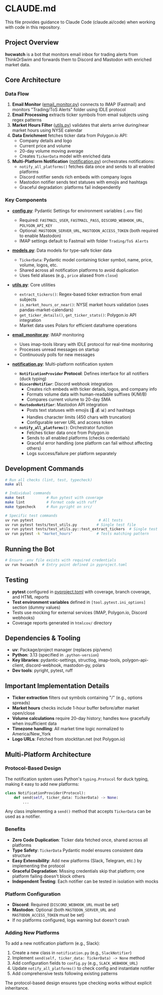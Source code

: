 # CLAUDE.md

This file provides guidance to Claude Code (claude.ai/code) when working with code in this repository.

## Project Overview

**hvcwatch** is a bot that monitors email inbox for trading alerts from ThinkOrSwim and forwards them to Discord and Mastodon with enriched market data.

## Core Architecture

### Data Flow
1. **Email Monitor** ([email_monitor.py](src/hvcwatch/email_monitor.py)) connects to IMAP (Fastmail) and monitors "Trading/ToS Alerts" folder using IDLE protocol
2. **Email Processing** extracts ticker symbols from email subjects using regex patterns
3. **Market Hours Filter** ([utils.py](src/hvcwatch/utils.py)) validates that alerts arrive during/near market hours using NYSE calendar
4. **Data Enrichment** fetches ticker data from Polygon.io API:
   - Company details and logo
   - Current price and volume
   - 20-day volume moving average
   - Creates `TickerData` model with enriched data
5. **Multi-Platform Notification** ([notification.py](src/hvcwatch/notification.py)) orchestrates notifications:
   - `notify_all_platforms()` fetches data once and sends to all enabled platforms
   - Discord notifier sends rich embeds with company logos
   - Mastodon notifier sends text statuses with emojis and hashtags
   - Graceful degradation: platforms fail independently

### Key Components

- **[config.py](src/hvcwatch/config.py)**: Pydantic Settings for environment variables (`.env` file)
  - Required: `FASTMAIL_USER`, `FASTMAIL_PASS`, `DISCORD_WEBHOOK_URL`, `POLYGON_API_KEY`
  - Optional: `MASTODON_SERVER_URL`, `MASTODON_ACCESS_TOKEN` (both required to enable Mastodon)
  - IMAP settings default to Fastmail with folder `Trading/ToS Alerts`

- **[models.py](src/hvcwatch/models.py)**: Data models for type-safe ticker data
  - `TickerData`: Pydantic model containing ticker symbol, name, price, volume, logos, etc.
  - Shared across all notification platforms to avoid duplication
  - Uses field aliases (e.g., `price` aliased from `close`)

- **[utils.py](src/hvcwatch/utils.py)**: Core utilities
  - `extract_tickers()`: Regex-based ticker extraction from email subjects
  - `is_market_hours_or_near()`: NYSE market hours validation (uses pandas-market-calendars)
  - `get_ticker_details()`, `get_ticker_stats()`: Polygon.io API integration
  - Market data uses Polars for efficient dataframe operations

- **[email_monitor.py](src/hvcwatch/email_monitor.py)**: IMAP monitoring
  - Uses imap-tools library with IDLE protocol for real-time monitoring
  - Processes unread messages on startup
  - Continuously polls for new messages

- **[notification.py](src/hvcwatch/notification.py)**: Multi-platform notification system
  - **`NotificationProvider` Protocol**: Defines interface for all notifiers (duck typing)
  - **`DiscordNotifier`**: Discord webhook integration
    - Creates rich embeds with ticker details, logos, and company info
    - Formats volume data with human-readable suffixes (K/M/B)
    - Compares current volume to 20-day SMA
  - **`MastodonNotifier`**: Mastodon API integration
    - Posts text statuses with emojis (🔔 💰 📊) and hashtags
    - Handles character limits (450 chars with truncation)
    - Configurable server URL and access token
  - **`notify_all_platforms()`**: Orchestrator function
    - Fetches ticker data once from Polygon.io
    - Sends to all enabled platforms (checks credentials)
    - Graceful error handling (one platform can fail without affecting others)
    - Logs success/failure per platform separately

## Development Commands

```bash
# Run all checks (lint, test, typecheck)
make all

# Individual commands
make test          # Run pytest with coverage
make lint          # Format code with ruff
make typecheck     # Run pyright on src/

# Specific test commands
uv run pytest                              # All tests
uv run pytest tests/test_utils.py         # Single test file
uv run pytest tests/test_utils.py::test_extract_tickers  # Single test
uv run pytest -k "market_hours"           # Tests matching pattern
```

## Running the Bot

```bash
# Ensure .env file exists with required credentials
uv run hvcwatch  # Entry point defined in pyproject.toml
```

## Testing

- **pytest** configured in [pyproject.toml](pyproject.toml) with coverage, branch coverage, and HTML reports
- **Test environment variables** defined in `[tool.pytest.ini_options]` section (dummy values)
- Tests use mocking for external services (IMAP, Polygon.io, Discord webhooks)
- Coverage reports generated in `htmlcov/` directory

## Dependencies & Tooling

- **uv**: Package/project manager (replaces pip/venv)
- **Python**: 3.13 (specified in `.python-version`)
- **Key libraries**: pydantic-settings, structlog, imap-tools, polygon-api-client, discord-webhook, mastodon-py, polars
- **Dev tools**: pyright, pytest, ruff

## Important Implementation Details

- **Ticker extraction** filters out symbols containing "/" (e.g., options spreads)
- **Market hours** checks include 1-hour buffer before/after market open/close
- **Volume calculations** require 20-day history; handles `None` gracefully when insufficient data
- **Timezone handling**: All market time logic normalized to America/New_York
- **Logo URLs**: Fetched from stocktitan.net (not Polygon.io)

## Multi-Platform Architecture

### Protocol-Based Design

The notification system uses Python's `typing.Protocol` for duck typing, making it easy to add new platforms:

```python
class NotificationProvider(Protocol):
    def send(self, ticker_data: TickerData) -> None:
        ...
```

Any class implementing a `send()` method that accepts `TickerData` can be used as a notifier.

### Benefits

- **Zero Code Duplication**: Ticker data fetched once, shared across all platforms
- **Type Safety**: `TickerData` Pydantic model ensures consistent data structure
- **Easy Extensibility**: Add new platforms (Slack, Telegram, etc.) by implementing the protocol
- **Graceful Degradation**: Missing credentials skip that platform; one platform failing doesn't block others
- **Independent Testing**: Each notifier can be tested in isolation with mocks

### Platform Configuration

- **Discord**: Required (`DISCORD_WEBHOOK_URL` must be set)
- **Mastodon**: Optional (both `MASTODON_SERVER_URL` and `MASTODON_ACCESS_TOKEN` must be set)
- If no platforms configured, logs warning but doesn't crash

### Adding New Platforms

To add a new notification platform (e.g., Slack):

1. Create a new class in `notification.py` (e.g., `SlackNotifier`)
2. Implement `send(self, ticker_data: TickerData) -> None` method
3. Add configuration fields to `config.py` (e.g., `SLACK_WEBHOOK_URL`)
4. Update `notify_all_platforms()` to check config and instantiate notifier
5. Add comprehensive tests following existing patterns

The protocol-based design ensures type checking works without explicit inheritance.